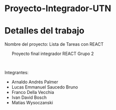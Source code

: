 # Proyecto-Integrador-UTN
<h1> Detalles del trabajo </h1>
Nombre del proyecto: Lista de Tareas con REACT
<ul>
Proyecto final integrador REACT Grupo 2
</ul>

<br>

Integrantes:
<ul>

<li>Arnaldo Andrés Palmer</li>
<li>Lucas Emmanuel Saucedo Bruno</li>
<li>Franco Della Vecchia</li>
<li>Ivan David Bosch</li>
<li>Matias Wysoczanski</li>
</ul>

<br>

